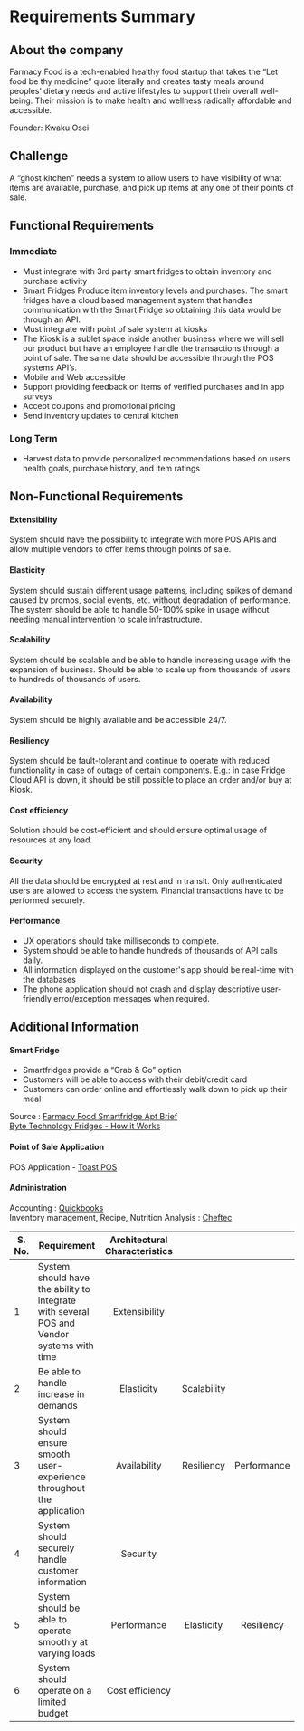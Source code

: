 # Requirements Summary

## About the company

Farmacy Food is a tech-enabled healthy food startup that takes the “Let food be thy medicine” quote literally and creates tasty meals around peoples’ dietary needs and active lifestyles to support their overall well-being. Their mission is to make health and wellness radically affordable and accessible.

Founder: Kwaku Osei

## Challenge

A “ghost kitchen” needs a system to allow users to have visibility of what items are available, purchase, and pick up items at any one of their points of sale.

## Functional Requirements

### Immediate

-	Must integrate with 3rd party smart fridges to obtain inventory and purchase activity
-	Smart Fridges Produce item inventory levels and purchases. The smart fridges have a cloud based management system that handles communication with the Smart Fridge so obtaining this data would be through an API.
-   Must integrate with point of sale system at kiosks
-	The Kiosk is a sublet space inside another business where we will sell our product but have an employee handle the transactions through a point of sale. The same data should be accessible through the POS systems API’s.
-   Mobile and Web accessible
-	Support providing feedback on items of verified purchases and in app surveys
-	Accept coupons and promotional pricing
-	Send inventory updates to central kitchen

### Long Term

-	Harvest data to provide personalized recommendations based on users health goals, purchase history, and item ratings

## Non-Functional Requirements

#### Extensibility
System should have the possibility to integrate with more POS APIs and allow multiple vendors to offer items through points of sale. 

#### Elasticity
System should sustain different usage patterns, including spikes of demand caused by promos, social events, etc. without degradation of performance. The system should be able to handle 50-100% spike in usage without needing manual intervention to scale infrastructure.

#### Scalability
System should be scalable and be able to handle increasing usage with the expansion of business. Should be able to scale up from thousands of users to hundreds of thousands of users.

#### Availability
System should be highly available and be accessible 24/7.

#### Resiliency
System should be fault-tolerant and continue to operate with reduced functionality in case of outage of certain components. E.g.: in case Fridge Cloud API is down, it should be still possible to place an order and/or buy at Kiosk.

#### Cost efficiency
Solution should be cost-efficient and should ensure optimal usage of resources at any load.

#### Security
All the data should be encrypted at rest and in transit.
Only authenticated users are allowed to access the system.
Financial transactions have to be performed securely.

#### Performance
- UX operations should take milliseconds to complete.
- System should be able to handle hundreds of thousands of API calls daily. 
- All information displayed on the customer's app should be real-time with the databases 
- The phone application should not crash and display descriptive user-friendly error/exception messages when required.


## Additional Information

#### Smart Fridge
-   Smartfridges provide a “Grab & Go” option
-   Customers will be able to access with their debit/credit card
-   Customers can order online and effortlessly walk down to pick up their meal

Source : [Farmacy Food Smartfridge Apt Brief](https://github.com/mtykhenko/davinci-kata/blob/master/requirements/Farmacy%20Food%20Smartfridge%20Apt%20Brief.pdf)
         <br/>[Byte Technology Fridges - How it Works](https://bytetechnology.co/#how-it-works)
         
#### Point of Sale Application

POS Application - [Toast POS](https://pos.toasttab.com)

#### Administration

Accounting : [Quickbooks](quickbooks.intuit.com)
<br/>Inventory management, Recipe, Nutrition Analysis : [Cheftec](https://www.cheftec.com/)

| S. No. | Requirement                                                                                 | Architectural   Characteristics |             |             |
|--------|---------------------------------------------------------------------------------------------|:-------------------------------:|:-----------:|:-----------:|
| 1      | System should have the ability to integrate with several POS and Vendor   systems with time | Extensibility                   |             |             |
| 2      | Be able to handle increase in demands                                                       | Elasticity                      | Scalability |             |
| 3      | System should ensure smooth user-experience throughout the application                      | Availability                    | Resiliency  | Performance |
| 4      | System should securely handle customer information                                          | Security                        |             |             |
| 5      | System should be able to operate smoothly at varying loads                                  | Performance                     | Elasticity  | Resiliency  |
| 6      | System should operate on a limited budget                                                   | Cost efficiency                 |             |             |